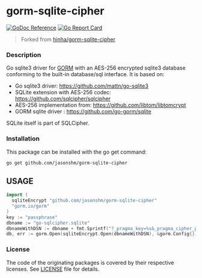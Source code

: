 # gorm-sqlite-cipher

[![GoDoc Reference](https://godoc.org/github.com/CovenantSQL/go-sqlite3-encrypt?status.svg)](https://pkg.go.dev/github/jackfr0st13/gorm-sqlite-cipher)
[![Go Report Card](https://goreportcard.com/badge/github.com/CovenantSQL/go-sqlite3-encrypt)](https://goreportcard.com/report/github.com/jackfr0st13/gorm-sqlite-cipher)

> Forked from [hinha/gorm-sqlite-cipher](https://github.com/hinha/gorm-sqlite-cipher)

### Description

Go sqlite3 driver for [GORM](https://gorm.io/) with an AES-256 encrypted sqlite3 database
conforming to the built-in database/sql interface. It is based on:

- Go sqlite3 driver: https://github.com/mattn/go-sqlite3
- SQLite extension with AES-256 codec: https://github.com/sqlcipher/sqlcipher
- AES-256 implementation from: https://github.com/libtom/libtomcrypt
- GORM sqlite driver : https://github.com/go-gorm/sqlite

SQLite itself is part of SQLCipher.

### Installation

This package can be installed with the go get command:

    go get github.com/jasonshm/gorm-sqlite-cipher

## USAGE

```go
import (
  sqliteEncrypt "github.com/jasonshm/gorm-sqlite-cipher"
  "gorm.io/gorm"
)
key := "passphrase"
dbname := "go-sqlcipher.sqlite"
dbnameWithDSN := dbname + fmt.Sprintf("?_pragma_key=%s&_pragma_cipher_page_size=4096", key)
db, err := gorm.Open(sqliteEncrypt.Open(dbnameWithDSN), &gorm.Config{})
```

### License

The code of the originating packages is covered by their respective licenses.
See [LICENSE](LICENSE) file for details.
